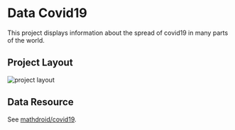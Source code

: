 # Data Covid19

This project displays information about the spread of covid19 in many parts of the world.

## Project Layout

![project layout](https://github.com/Tailine/data-covid19/tree/master/src/images/covid19.png)

## Data Resource

See [mathdroid/covid19](mathdroid/covid19).
